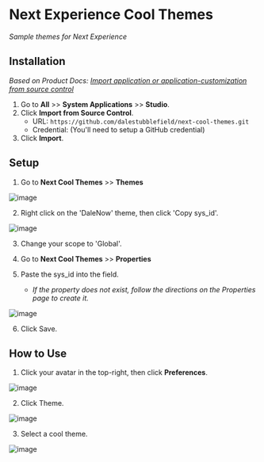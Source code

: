 # Next Experience Cool Themes

*Sample themes for Next Experience*

## Installation
*Based on Product Docs: [Import application or application-customization from source control](https://docs.servicenow.com/csh?topicname=t_ImportAppFromSourceControl.html&version=latest)*
1. Go to **All** >> **System Applications** >> **Studio**.
2. Click **Import from Source Control**.
   * URL: `https://github.com/dalestubblefield/next-cool-themes.git`
   * Credential: (You'll need to setup a GitHub credential)
3. Click **Import**.


## Setup
1. Go to **Next Cool Themes** >> **Themes**

![image](https://github.com/dalestubblefield/next-cool-themes/assets/994677/7038cf51-abe0-4db5-a446-9c3864813e52)

2. Right click on the 'DaleNow' theme, then click 'Copy sys_id'.

![image](https://github.com/dalestubblefield/next-cool-themes/assets/994677/fe382bb8-b028-43c4-8bd4-7c4f740c16b6)

3. Change your scope to 'Global'.

4. Go to **Next Cool Themes** >> **Properties**

5. Paste the sys_id into the field.
   * *If the property does not exist, follow the directions on the Properties page to create it.*

![image](https://github.com/dalestubblefield/next-cool-themes/assets/994677/a5c5efc8-b9e5-4fa4-95ca-37c0370a2e6d)

6. Click Save. 


## How to Use

1. Click your avatar in the top-right, then click **Preferences**.

![image](https://github.com/dalestubblefield/next-cool-themes/assets/994677/2ab395bf-d16d-40da-a40f-1aa3cd8706da)

2. Click Theme.

![image](https://github.com/dalestubblefield/next-cool-themes/assets/994677/ebae7436-2dfe-49e6-b98e-2133ecbdd39c)

3. Select a cool theme.

![image](https://github.com/dalestubblefield/next-cool-themes/assets/994677/f25c28b1-04d6-4d9d-96e8-0f294322c658)
